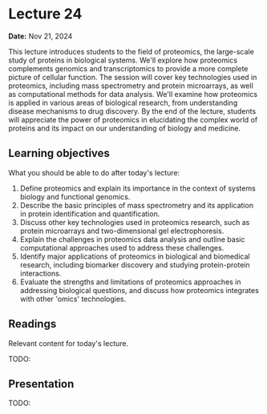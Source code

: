 # Lecture 24

**Date:** Nov 21, 2024

This lecture introduces students to the field of proteomics, the large-scale study of proteins in biological systems. We'll explore how proteomics complements genomics and transcriptomics to provide a more complete picture of cellular function. The session will cover key technologies used in proteomics, including mass spectrometry and protein microarrays, as well as computational methods for data analysis. We'll examine how proteomics is applied in various areas of biological research, from understanding disease mechanisms to drug discovery. By the end of the lecture, students will appreciate the power of proteomics in elucidating the complex world of proteins and its impact on our understanding of biology and medicine.

## Learning objectives

What you should be able to do after today's lecture:

1.  Define proteomics and explain its importance in the context of systems biology and functional genomics.
2.  Describe the basic principles of mass spectrometry and its application in protein identification and quantification.
3.  Discuss other key technologies used in proteomics research, such as protein microarrays and two-dimensional gel electrophoresis.
4.  Explain the challenges in proteomics data analysis and outline basic computational approaches used to address these challenges.
5.  Identify major applications of proteomics in biological and biomedical research, including biomarker discovery and studying protein-protein interactions.
6.  Evaluate the strengths and limitations of proteomics approaches in addressing biological questions, and discuss how proteomics integrates with other 'omics' technologies.

## Readings

Relevant content for today's lecture.

TODO:

## Presentation

TODO:

